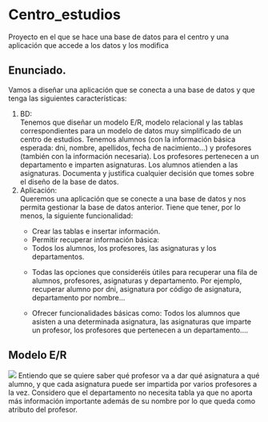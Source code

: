 # Centro_estudios
Proyecto en el que se hace una base de datos para el centro y una aplicación que accede a los datos y los modifica

<h2>Enunciado.</h2>
Vamos a diseñar una aplicación que se conecta a una base de datos y que tenga las siguientes características: 
<ol>
  <li>BD:</li>
Tenemos que diseñar un modelo E/R, modelo relacional y las tablas correspondientes para un modelo de datos muy simplificado de un centro de estudios. Tenemos alumnos (con la información básica esperada: dni, nombre, apellidos, fecha de nacimiento…) y profesores (también con la información necesaria). Los profesores pertenecen a un departamento e imparten asignaturas. Los alumnos atienden a las asignaturas. Documenta y justifica cualquier decisión que tomes sobre el diseño de la base de datos.
<li> Aplicación:</li>
Queremos una aplicación que se conecte a una base de datos y nos permita gestionar la base de datos anterior. Tiene que tener, por lo menos, la siguiente funcionalidad:
    <ul>
      <li>
 Crear las tablas e insertar información. 
</li>
   <li> 
Permitir recuperar información básica: 
     </li>
     <li>
 Todos los alumnos, los profesores, las asignaturas y los departamentos. 
       </li>
       <li>
         
 Todas las opciones que consideréis útiles para recuperar una fila de alumnos, profesores, asignaturas y departamento. Por ejemplo, recuperar alumno por dni, asignatura por código de asignatura, departamento por nombre… 
         </li>
         <li>
 Ofrecer funcionalidades básicas como: Todos los alumnos que asisten a una determinada asignatura, las asignaturas que imparte un profesor, los profesores que pertenecen a un departamento….
           
  
  </ol>
  <h2>Modelo E/R</h2>
 <img src="https://user-images.githubusercontent.com/81094589/141323030-e94a124b-054d-48a2-b7ab-3117174194fd.png">
Entiendo que se quiere saber qué profesor va a dar qué asignatura a qué alumno, y que cada asignatura puede ser impartida por varios profesores a la vez.
Considero que el departamento no necesita tabla ya que no aporta más información importante además de su nombre por lo que queda como atributo del profesor.


